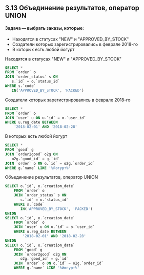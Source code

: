 ##  3.13 Объединение результатов, оператор UNION

#### Задача — выбрать заказы, которые:

- Находятся в статусах "NEW" и "APPROVED_BY_STOCK"
- Создатели которых зарегистрировались в феврале 2018-го
- В которых есть любой йогурт



Находятся в статусах "NEW" и "APPROVED_BY_STOCK"

```sql
SELECT *
FROM `order` o
JOIN `order_status` s ON
   s.`id` = o.`status_id`
WHERE s.`code`
   IN('APPROVED_BY_STOCK', 'PACKED')
```



Создатели которых зарегистрировались в феврале 2018-го

```sql
SELECT *
FROM `order` o
JOIN `user` u ON u.`id` = o.`user_id`
WHERE u.reg_date BETWEEN
    '2018-02-01' AND '2018-02-28'
```



В которых есть любой йогурт

```sql
SELECT *
FROM `good` g
JOIN `order2good` o2g ON
   o2g.`good_id` = g.`id`
JOIN `order` o ON o.`id` = o2g.`order_id`
WHERE g.`name` LIKE '%йогурт%'
```



Объединение результатов, оператор UNION

```sql
SELECT o.`id`, o.`creation_date`
    FROM `order` o
    JOIN `order_status` s ON
       s.`id` = o.`status_id`
    WHERE s.`code`
       IN('APPROVED_BY_STOCK', 'PACKED')
UNION
SELECT o.`id`, o.`creation_date`
    FROM `order` o
    JOIN `user` u ON u.`id` = o.`user_id`
    WHERE u.reg_date BETWEEN
        '2018-02-01' AND '2018-02-28'
UNION
SELECT o.`id`, o.`creation_date`
    FROM `good` g
    JOIN `order2good` o2g ON
       o2g.`good_id` = g.`id`
    JOIN `order` o ON o.`id` = o2g.`order_id`
    WHERE g.`name` LIKE '%йогурт%'
```